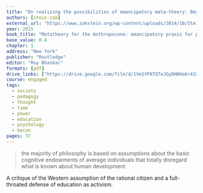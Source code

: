 ```yaml
---
title: "On realizing the possibilities of emancipatory meta-theory: Beyond the cognitive maturity fallacy, toward an education revolution"
authors: [stein-zak]
external_url: "https://www.zakstein.org/wp-content/uploads/2014/10/Stein_CogMaturityFallacyFINAL.pdf"
year: 2015
book_title: "Metatheory for the Anthropocene: emancipatory praxis for planetary flourishing: critical realism and integral theory in dialogue, vol 2."
base_value: 0.4
chapter: 1
address: "New York"
publisher: "Routledge"
editor: "Roy Bhaskar"
formats: [pdf]
drive_links: ["https://drive.google.com/file/d/1VeSYPATQTeJGyDHHHa6r43xPeUAZIAY7/view?usp=drivesdk"]
course: engaged
tags:
  - society
  - pedagogy
  - thought
  - time
  - power
  - education
  - psychology
  - becon
pages: 37
---
```


> the majority of philosophy is based on assumptions about the basic cognitive endowments of average individuals that totally disregard what is known about human development

A critique of the Western assumption of the rational citizen and a full-throated defense of education as activism.
